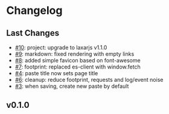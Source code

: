 # Changelog

## Last Changes

- [#10](https://github.com/x1B/paperdart/issues/10): project: upgrade to laxarjs v1.1.0
- [#9](https://github.com/x1B/paperdart/issues/9): markdown: fixed rendering with empty links
- [#8](https://github.com/x1B/paperdart/issues/8): added simple favicon based on font-awesome
- [#7](https://github.com/x1B/paperdart/issues/7): footprint: replaced es-client with window.fetch
- [#4](https://github.com/x1B/paperdart/issues/4): paste title now sets page title
- [#6](https://github.com/x1B/paperdart/issues/6): cleanup: reduce footprint, requests and log/event noise
- [#3](https://github.com/x1B/paperdart/issues/3): when saving, create new paste by default


## v0.1.0
